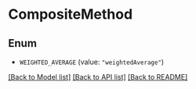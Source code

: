 # CompositeMethod

## Enum


* `WEIGHTED_AVERAGE` (value: `"weightedAverage"`)


[[Back to Model list]](../README.md#documentation-for-models) [[Back to API list]](../README.md#documentation-for-api-endpoints) [[Back to README]](../README.md)


